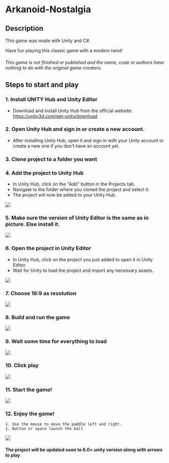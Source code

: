 # Arkanoid-Nostalgia

## Description

This game was made with Unity and C#.

Have fun playing this classic game with a modern twist! 

###### This game is not finished or published and the name, code or authors have nothing to do with the original game creators.

## Steps to start and play

### 1. Install UNITY Hub and Unity Editor
   - Download and install Unity Hub from the official website: https://unity3d.com/get-unity/download
  

### 2. Open Unity Hub and sign in or create a new account.
   - After installing Unity Hub, open it and sign in with your Unity account or create a new one if you don't have an account yet.

### 3. Clone project to a folder you want

### 4. Add the project to Unity Hub
   - In Unity Hub, click on the "Add" button in the Projects tab.
   - Navigate to the folder where you cloned the project and select it.
   - The project will now be added to your Unity Hub.

<img src="start-guide/step-4.jpg">

### 5. Make sure the version of Unity Editor is the same as in picture. Else install it.

<img src="start-guide/step-5.jpg">

### 6. Open the project in Unity Editor
   - In Unity Hub, click on the project you just added to open it in Unity Editor.
   - Wait for Unity to load the project and import any necessary assets.

<img src="start-guide/step-6.jpg">

### 7. Choose 16:9 as resolution

<img src="start-guide/step-7.jpg">

### 8. Build and run the game

<img src="start-guide/step-8.jpg">

### 9. Wait some time for everything to load

<img src="start-guide/step-9.jpg">

### 10. Click play

<img src="start-guide/step-10.jpg">

### 11. Start the game!

<img src="start-guide/step-11.jpg">

### 12. Enjoy the game!
	1. Use the mouse to move the paddle left and right. 
	1. Button or space launch the ball

<img src="start-guide/step-12.jpg">

#### The project will be updated soon to 6.0+ unity version along with arrows to play
